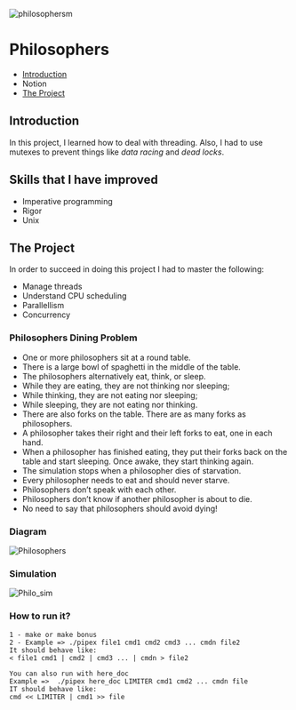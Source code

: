 ![philosophersm](https://user-images.githubusercontent.com/63206471/176322105-536b43cf-d6a4-46c0-9c3a-3336cf6e791c.png)

# Philosophers

* [Introduction](#introduction)
* Notion
* [The Project](#the-project)

## Introduction
In this project, I learned how to deal with threading. Also, I had to use mutexes to prevent things like _data racing_ and _dead locks_.

## Skills that I have improved
* Imperative programming
* Rigor
* Unix

## The Project
In order to succeed in doing this project I had to master the following:
* Manage threads
* Understand CPU scheduling
* Parallellism
* Concurrency

### Philosophers Dining Problem
* One or more philosophers sit at a round table.
* There is a large bowl of spaghetti in the middle of the table.
* The philosophers alternatively eat, think, or sleep.
* While they are eating, they are not thinking nor sleeping;
* While thinking, they are not eating nor sleeping;
* While sleeping, they are not eating nor thinking.
* There are also forks on the table. There are as many forks as philosophers.
* A philosopher takes their right and their left forks to eat, one in each hand.
* When a philosopher has finished eating, they put their forks back on the table and start sleeping. Once awake, they start thinking again. 
* The simulation stops when a philosopher dies of starvation.
* Every philosopher needs to eat and should never starve.
* Philosophers don’t speak with each other.
* Philosophers don’t know if another philosopher is about to die.
* No need to say that philosophers should avoid dying!

### Diagram
![Philosophers](https://user-images.githubusercontent.com/63206471/176323139-cdc7a72e-7c4c-421a-9ec6-e9304a32312d.png)

### Simulation
![Philo_sim](https://user-images.githubusercontent.com/63206471/176326990-d09cd54f-7493-4fb8-b86b-bb329a49d8b9.gif)

### How to run it?

```
1 - make or make bonus
2 - Example => ./pipex file1 cmd1 cmd2 cmd3 ... cmdn file2
It should behave like:
< file1 cmd1 | cmd2 | cmd3 ... | cmdn > file2

You can also run with here_doc
Example =>  ./pipex here_doc LIMITER cmd1 cmd2 ... cmdn file
IT should behave like:
cmd << LIMITER | cmd1 >> file
```
